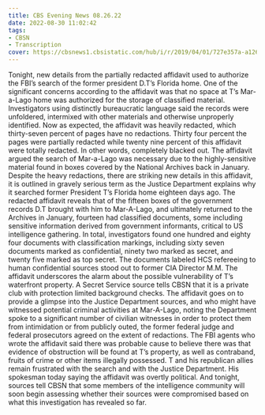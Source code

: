 ```yaml
---
title: CBS Evening News 08.26.22
date: 2022-08-30 11:02:42
tags:
- CBSN
- Transcription
cover: https://cbsnews1.cbsistatic.com/hub/i/r/2019/04/01/727e357a-a126-4138-a2c5-4d3222669d57/thumbnail/640x360/3ff2761028dc5c65cc4f07acd54bcd5c/cbsn2-logo-1920x1080.jpg
---
```

Tonight, new details from the partially redacted affidavit used to authorize the FBI’s search of the former president D.T’s Florida home. One of the significant concerns according to the affidavit was that no space at T’s Mar-a-Lago home was authorized for the storage of classified material. Investigators using distinctly bureaucratic language said the records were unfoldered, intermixed with other materials and otherwise unproperly identified. Now as expected, the affidavit was heavily redacted, which thirty-seven percent of pages have no redactions. Thirty four percent the pages were partially redacted while twenty nine percent of this affidavit were totally redacted. In other words, completely blacked out. The affidavit argued the search of Mar-a-Lago was necessary due to the highly-sensitive material found in boxes covered by the National Archives back in January. Despite the heavy redactions, there are striking new details in this affidavit, it is outlined in gravely serious term as the Justice Department explains why it searched former President T’s Florida home eighteen days ago. The redacted affidavit reveals that of the fifteen boxes of the government records D.T brought with him to Mar-A-Lago, and ultimately returned to the Archives in January, fourteen had classified documents, some including sensitive information derived from government informants, critical to US intelligence gathering. In total, investigators found one hundred and eighty four documents with classification markings, including sixty seven documents marked as confidential, ninety two marked as secret, and twenty five marked as top secret. The documents labeled HCS refereeing to human confidential sources stood out to former CIA Director M.M. The affidavit underscores the alarm about the possible vulnerability of T’s waterfront property. A Secret Service source tells CBSN that it is a private club with protection limited background checks. The affidavit goes on to provide a glimpse into the Justice Department sources, and who might have witnessed potential criminal activities at Mar-A-Lago, noting the Department spoke to a significant number of civilian witnesses in order to protect them from intimidation or from publicly outed, the former federal judge and federal prosecutors agreed on the extent of redactions. The FBI agents who wrote the affidavit said there was probable cause to believe there was that evidence of obstruction will be found at T’s property, as well as contraband, fruits of crime or other items illegally possessed. T and his republican allies remain frustrated with the search and with the Justice Department. His spokesman today saying the affidavit was overtly political. And tonight, sources tell CBSN that some members of the intelligence community will soon begin assessing whether their sources were compromised based on what this investigation has revealed so far. 
